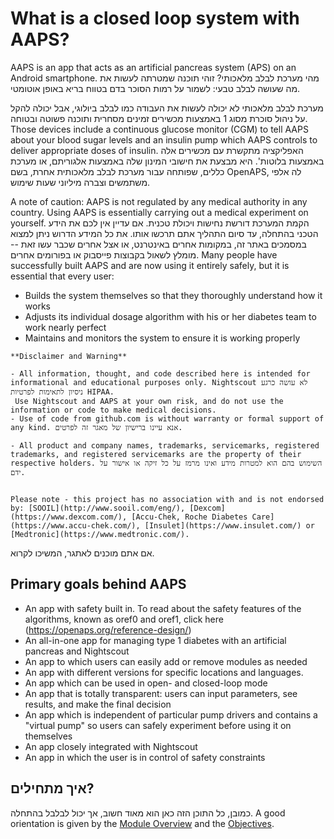 # What is a closed loop system with AAPS?

AAPS is an app that acts as an artificial pancreas system (APS) on an Android smartphone. מהי מערכת לבלב מלאכותי? זוהי תוכנה שמטרתה לעשות את מה שעושה לבלב טבעי: לשמור על רמות הסוכר בדם בטווח בריא באופן אוטומטי.

מערכת לבלב מלאכותי לא יכולה לעשות את העבודה כמו לבלב ביולוגי, אבל יכולה להקל על ניהול סוכרת מסוג 1 באמצעות מכשירים זמינים מסחרית ותוכנה פשוטה ובטוחה. Those devices include a continuous glucose monitor (CGM) to tell AAPS about your blood sugar levels and an insulin pump which AAPS controls to deliver appropriate doses of insulin. האפליקציה מתקשרת עם מכשירים אלה באמצעות בלוטות'. היא מבצעת את חישובי המינון שלה באמצעות אלגוריתם, או מערכת כללים, שפותחה עבור מערכת לבלב מלאכותית אחרת, בשם OpenAPS, לה אלפי משתמשים וצברה מיליוני שעות שימוש.

A note of caution: AAPS is not regulated by any medical authority in any country. Using AAPS is essentially carrying out a medical experiment on yourself. הקמת המערכת דורשת נחישות ויכולת טכנית. אם עדיין אין לכם את הידע הטכני בהתחלה, עד סיום התהליך אתם תרכשו אותו. את כל המידע הדרוש ניתן למצוא במסמכים באתר זה, במקומות אחרים באינטרנט, או אצל אחרים שכבר עשו זאת -- מומלץ לשאול בקבוצות פייסבוק או בפורומים אחרים. Many people have successfully built AAPS and are now using it entirely safely, but it is essential that every user:

- Builds the system themselves so that they thoroughly understand how it works
- Adjusts its individual dosage algorithm with his or her diabetes team to work nearly perfect
- Maintains and monitors the system to ensure it is working properly

```{note}
**Disclaimer and Warning**

- All information, thought, and code described here is intended for informational and educational purposes only. Nightscout לא עושה כרגע ניסיון לתאימות לפרטיות HIPAA. 
 Use Nightscout and AAPS at your own risk, and do not use the information or code to make medical decisions.
- Use of code from github.com is without warranty or formal support of any kind. אנא עיינו ברישיון של מאגר זה לפרטים.

- All product and company names, trademarks, servicemarks, registered trademarks, and registered servicemarks are the property of their respective holders. השימוש בהם הוא למטרות מידע ואינו מרמז על כל זיקה או אישור על ידם. 


Please note - this project has no association with and is not endorsed by: [SOOIL](http://www.sooil.com/eng/), [Dexcom](https://www.dexcom.com/), [Accu-Chek, Roche Diabetes Care](https://www.accu-chek.com/), [Insulet](https://www.insulet.com/) or [Medtronic](https://www.medtronic.com/).
```

אם אתם מוכנים לאתגר, המשיכו לקרוא.

## Primary goals behind AAPS

- An app with safety built in. To read about the safety features of the algorithms, known as oref0 and oref1, click here (<https://openaps.org/reference-design/>)
- An all-in-one app for managing type 1 diabetes with an artificial pancreas and Nightscout
- An app to which users can easily add or remove modules as needed
- An app with different versions for specific locations and languages.
- An app which can be used in open- and closed-loop mode
- An app that is totally transparent: users can input parameters, see results, and make the final decision
- An app which is independent of particular pump drivers and contains a "virtual pump" so users can safely experiment before using it on themselves
- An app closely integrated with Nightscout
- An app in which the user is in control of safety constraints

## איך מתחילים?

כמובן, כל התוכן הזה כאן הוא מאוד חשוב, אך יכול לבלבל בהתחלה. A good orientation is given by the [Module Overview](../Module/module.md) and the [Objectives](../Usage/Objectives.html).
